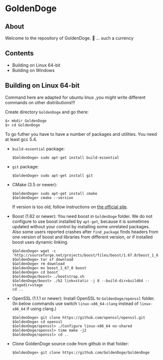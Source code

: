 # GoldenDoge
## About

Welcome to the repository of GoldenDoge. 🐶 ... such a currency

## Contents
* Building on Linux 64-bit
* Building on Windows

## Building on Linux 64-bit

Command here are adapted for ubuntu linux ,you might write different commands on other distributions!!!

Create directory `GoldenDoge` and go there:
```
$> mkdir GoldenDoge
$> cd GoldenDoge
```

To go futher you have to have a number of packages and utilities. You need at least gcc 5.4.
* `build-essential` package:
    ```
    $GoldenDoge> sudo apt-get install build-essential
    ```
* `git` package:
    ```
    $GoldenDoge> sudo apt-get install git
    ```    
* CMake (3.5 or newer):
    ```
    $GoldenDoge> sudo apt-get install cmake
    $GoldenDoge> cmake --version
    ```
    If version is too old, follow instructions on [the official site](https://cmake.org/download/).
* Boost (1.62 or newer):
    You need boost in `GoldenDoge` folder. We do not configure to use boost installed by `apt-get`, because it is sometimes updated without your control by installing some unrelated packages. Also some users reported crashes after `find_package` finds headers from one version of boost and libraries from different version, or if installed boost uses dynamic linking.
    ```
    $GoldenDoge> wget -c 'http://sourceforge.net/projects/boost/files/boost/1.67.0/boost_1_67_0.tar.bz2/download'
    $GoldenDoge> tar xf download
    $GoldenDoge> rm download
    $GoldenDoge> mv boost_1_67_0 boost
    $GoldenDoge> cd boost
    $GoldenDoge/boost> ./bootstrap.sh
    $GoldenDoge/boost> ./b2 link=static -j 8 --build-dir=build64 --stagedir=stage
    cd ..
    ```
* OpenSSL (1.1.1 or newer):
    Install OpenSSL to `GoldenDoge/openssl` folder. (In below commands use switch `linux-x86_64-clang` instead of `linux-x86_64` if using clang.)
    ```
    $GoldenDoge> git clone https://github.com/openssl/openssl.git
    $GoldenDoge> cd openssl
    $GoldenDoge/openssl> ./Configure linux-x86_64 no-shared
    $GoldenDoge/openssl> time make -j2
    $GoldenDoge/openssl> cd ..
    ```
    
* Clone GoldenDoge source code from github in that folder:
     ```
     $GoldenDoge> git clone https://github.com/GoldenDoge/GoldenDoge
     ```
